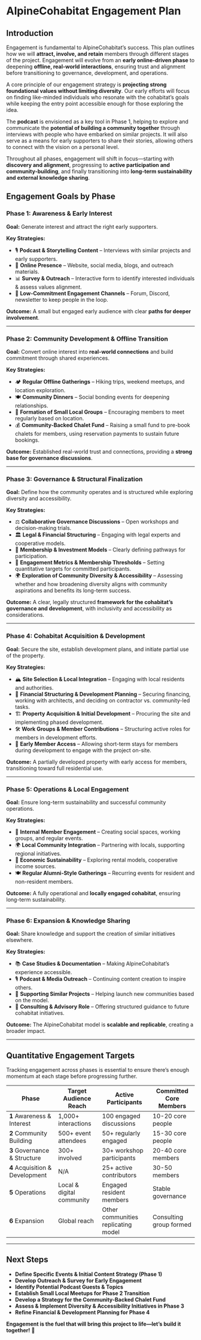 # AlpineCohabitat Engagement Plan

## Introduction

Engagement is fundamental to AlpineCohabitat’s success. This plan outlines how we will **attract, involve, and retain** members through different stages of the project. Engagement will evolve from an **early online-driven phase** to deepening **offline, real-world interactions**, ensuring trust and alignment before transitioning to governance, development, and operations.

A core principle of our engagement strategy is **projecting strong foundational values without limiting diversity**. Our early efforts will focus on finding like-minded individuals who resonate with the cohabitat’s goals while keeping the entry point accessible enough for those exploring the idea.

The **podcast** is envisioned as a key tool in Phase 1, helping to explore and communicate the **potential of building a community together** through interviews with people who have embarked on similar projects. It will also serve as a means for early supporters to share their stories, allowing others to connect with the vision on a personal level.

Throughout all phases, engagement will shift in focus—starting with **discovery and alignment**, progressing to **active participation and community-building**, and finally transitioning into **long-term sustainability and external knowledge sharing**.

## Engagement Goals by Phase

### Phase 1: Awareness & Early Interest
**Goal:** Generate interest and attract the right early supporters.

**Key Strategies:**
- 🎙️ **Podcast & Storytelling Content** – Interviews with similar projects and early supporters.
- 📢 **Online Presence** – Website, social media, blogs, and outreach materials.
- 📊 **Survey & Outreach** – Interactive form to identify interested individuals & assess values alignment.
- 💬 **Low-Commitment Engagement Channels** – Forum, Discord, newsletter to keep people in the loop.

**Outcome:** A small but engaged early audience with clear **paths for deeper involvement**.

---

### Phase 2: Community Development & Offline Transition
**Goal:** Convert online interest into **real-world connections** and build commitment through shared experiences.

**Key Strategies:**
- 🏕️ **Regular Offline Gatherings** – Hiking trips, weekend meetups, and location exploration.
- 🍽️ **Community Dinners** – Social bonding events for deepening relationships.
- 🤝 **Formation of Small Local Groups** – Encouraging members to meet regularly based on location.
- 💰 **Community-Backed Chalet Fund** – Raising a small fund to pre-book chalets for members, using reservation payments to sustain future bookings.

**Outcome:** Established real-world trust and connections, providing a **strong base for governance discussions**.

---

### Phase 3: Governance & Structural Finalization
**Goal:** Define how the community operates and is structured while exploring diversity and accessibility.

**Key Strategies:**
- ⚖️ **Collaborative Governance Discussions** – Open workshops and decision-making trials.
- 🏛️ **Legal & Financial Structuring** – Engaging with legal experts and cooperative models.
- 📜 **Membership & Investment Models** – Clearly defining pathways for participation.
- 💬 **Engagement Metrics & Membership Thresholds** – Setting quantitative targets for committed participants.
- 🌍 **Exploration of Community Diversity & Accessibility** – Assessing whether and how broadening diversity aligns with community aspirations and benefits its long-term success.

**Outcome:** A clear, legally structured **framework for the cohabitat’s governance and development**, with inclusivity and accessibility as considerations.

---

### Phase 4: Cohabitat Acquisition & Development
**Goal:** Secure the site, establish development plans, and initiate partial use of the property.

**Key Strategies:**
- 🏔️ **Site Selection & Local Integration** – Engaging with local residents and authorities.
- 📑 **Financial Structuring & Development Planning** – Securing financing, working with architects, and deciding on contractor vs. community-led tasks.
- 🏗️ **Property Acquisition & Initial Development** – Procuring the site and implementing phased development.
- 🛠️ **Work Groups & Member Contributions** – Structuring active roles for members in development efforts.
- 🏡 **Early Member Access** – Allowing short-term stays for members during development to engage with the project on-site.

**Outcome:** A partially developed property with early access for members, transitioning toward full residential use.

---

### Phase 5: Operations & Local Engagement
**Goal:** Ensure long-term sustainability and successful community operations.

**Key Strategies:**
- 🏡 **Internal Member Engagement** – Creating social spaces, working groups, and regular events.
- 🌍 **Local Community Integration** – Partnering with locals, supporting regional initiatives.
- 💼 **Economic Sustainability** – Exploring rental models, cooperative income sources.
- 🍽️ **Regular Alumni-Style Gatherings** – Recurring events for resident and non-resident members.

**Outcome:** A fully operational and **locally engaged cohabitat**, ensuring long-term sustainability.

---

### Phase 6: Expansion & Knowledge Sharing
**Goal:** Share knowledge and support the creation of similar initiatives elsewhere.

**Key Strategies:**
- 📚 **Case Studies & Documentation** – Making AlpineCohabitat’s experience accessible.
- 🎙️ **Podcast & Media Outreach** – Continuing content creation to inspire others.
- 🏡 **Supporting Similar Projects** – Helping launch new communities based on the model.
- 💬 **Consulting & Advisory Role** – Offering structured guidance to future cohabitat initiatives.

**Outcome:** The AlpineCohabitat model is **scalable and replicable**, creating a broader impact.

---

## Quantitative Engagement Targets
Tracking engagement across phases is essential to ensure there’s enough momentum at each stage before progressing further.

| Phase | Target Audience Reach | Active Participants | Committed Core Members |
|-------|---------------------|----------------------|------------------|
| **1** Awareness & Interest | 1,000+ interactions | 100 engaged discussions | 10-20 core people |
| **2** Community Building | 500+ event attendees | 50+ regularly engaged | 15-30 core people |
| **3** Governance & Structure | 300+ involved | 30+ workshop participants | 20-40 core members |
| **4** Acquisition & Development | N/A | 25+ active contributors | 30-50 members |
| **5** Operations | Local & digital community | Engaged resident members | Stable governance |
| **6** Expansion | Global reach | Other communities replicating model | Consulting group formed |

---

## Next Steps
- **Define Specific Events & Initial Content Strategy (Phase 1)**
- **Develop Outreach & Survey for Early Engagement**
- **Identify Potential Podcast Guests & Topics**
- **Establish Small Local Meetups for Phase 2 Transition**
- **Develop a Strategy for the Community-Backed Chalet Fund**
- **Assess & Implement Diversity & Accessibility Initiatives in Phase 3**
- **Refine Financial & Development Planning for Phase 4**

**Engagement is the fuel that will bring this project to life—let’s build it together!** 🚀

